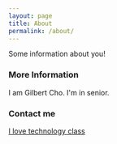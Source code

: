 ```yaml
---
layout: page
title: About
permalink: /about/
---
```


Some information about you!

### More Information

I am Gilbert Cho. I'm in senior.

### Contact me

[I love technology class](mailto:gilbertcho@seoulchristian.org)